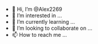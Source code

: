 - 👋 Hi, I’m @Alex2269
- 👀 I’m interested in ...
- 🌱 I’m currently learning ...
- 💞️ I’m looking to collaborate on ...
- 📫 How to reach me ...

<!---
Alex2269/Alex2269 is a ✨ special ✨ repository because its `README.md` (this file) appears on your GitHub profile.
You can click the Preview link to take a look at your changes.
--->

